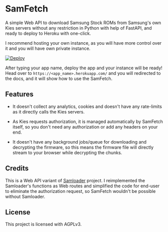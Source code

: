 # SamFetch

A simple Web API to download Samsung Stock ROMs from Samsung's own Kies servers without any restriction in Python with help of FastAPI, and ready to deploy to Heroku with one-click.

I recommend hosting your own instance, as you will have more control over it and you will have own private instance. 

[![Deploy](https://www.herokucdn.com/deploy/button.svg)](https://heroku.com/deploy?template=https://github.com/Bacca2095/SamFetch)

After typing your app name, deploy the app and your instance will be ready! Head over to `https://<app_name>.herokuapp.com/` and you will redirected to the docs, and it will show how to use the SamFetch.

## Features

* It doesn't collect any analytics, cookies and doesn't have any rate-limits as it directly calls the Kies servers.

* As Kies requests authorization, it is managed automatically by SamFetch itself, so you don't need any authorization or add any headers on your end.

* It doesn't have any background jobs/queue for downloading and decrypting the firmware, so this means the firmware file will directly stream to your browser while decrypting the chunks.

## Credits

This is a Web API variant of [Samloader](https://github.com/nlscc/samloader) project. I reimplemented the Samloader's functions as Web routes and simplified the code for end-user to eliminate the authorization request, so SamFetch wouldn't be possible without Samloader.

## License

This project is licensed with AGPLv3.
